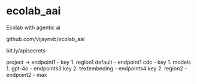 # ecolab_aai
Ecolab with agentic ai


github.com/vijaynvb/ecolab_aai

bit.ly/apisecrets


project -> endpoint1 - key
    1. region1 default - endpoint1 cdc - key
        1. models
            1. gpt-4o - endpoints3 key
            2. textembeding - endpoints4 key
    2. region2 - endpoint2 - max